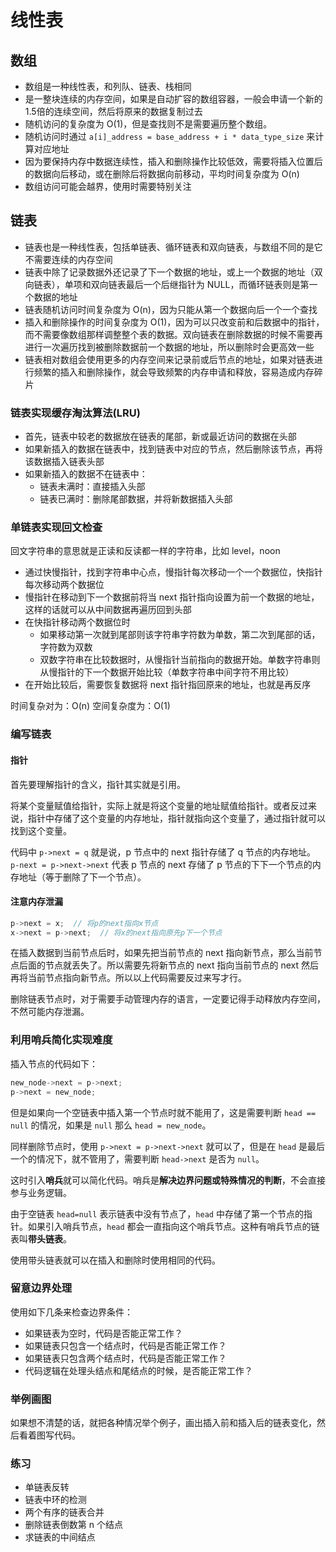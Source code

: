 # 线性表

## 数组

- 数组是一种线性表，和列队、链表、栈相同
- 是一整块连续的内存空间，如果是自动扩容的数组容器，一般会申请一个新的1.5倍的连续空间，然后将原来的数据复制过去
- 随机访问的复杂度为 O(1)，但是查找则不是需要遍历整个数组。
- 随机访问时通过 `a[i]_address = base_address + i * data_type_size` 来计算对应地址
- 因为要保持内存中数据连续性，插入和删除操作比较低效，需要将插入位置后的数据向后移动，或在删除后将数据向前移动，平均时间复杂度为 O(n)
- 数组访问可能会越界，使用时需要特别关注

## 链表

- 链表也是一种线性表，包括单链表、循环链表和双向链表，与数组不同的是它不需要连续的内存空间
- 链表中除了记录数据外还记录了下一个数据的地址，或上一个数据的地址（双向链表），单项和双向链表最后一个后继指针为 NULL，而循环链表则是第一个数据的地址
- 链表随机访问时间复杂度为 O(n)，因为只能从第一个数据向后一个一个查找
- 插入和删除操作的时间复杂度为 O(1)，因为可以只改变前和后数据中的指针，而不需要像数组那样调整整个表的数据。双向链表在删除数据的时候不需要再进行一次遍历找到被删除数据前一个数据的地址，所以删除时会更高效一些
- 链表相对数组会使用更多的内存空间来记录前或后节点的地址，如果对链表进行频繁的插入和删除操作，就会导致频繁的内存申请和释放，容易造成内存碎片

### 链表实现缓存淘汰算法(LRU)

- 首先，链表中较老的数据放在链表的尾部，新或最近访问的数据在头部
- 如果新插入的数据在链表中，找到链表中对应的节点，然后删除该节点，再将该数据插入链表头部
- 如果新插入的数据不在链表中：
  - 链表未满时：直接插入头部
  - 链表已满时：删除尾部数据，并将新数据插入头部

### 单链表实现回文检查

回文字符串的意思就是正读和反读都一样的字符串，比如 level，noon

- 通过快慢指针，找到字符串中心点，慢指针每次移动一个一个数据位，快指针每次移动两个数据位
- 慢指针在移动到下一个数据前将当 next 指针指向设置为前一个数据的地址，这样的话就可以从中间数据再遍历回到头部
- 在快指针移动两个数据位时
  - 如果移动第一次就到尾部则该字符串字符数为单数，第二次到尾部的话，字符数为双数
  - 双数字符串在比较数据时，从慢指针当前指向的数据开始。单数字符串则从慢指针的下一个数据开始比较（单数字符串中间字符不用比较）
- 在开始比较后，需要恢复数据将 next 指针指回原来的地址，也就是再反序

时间复杂对为：O(n)
空间复杂度为：O(1)

### 编写链表

#### 指针

首先要理解指针的含义，指针其实就是引用。

将某个变量赋值给指针，实际上就是将这个变量的地址赋值给指针。或者反过来说，指针中存储了这个变量的内存地址，指针就指向这个变量了，通过指针就可以找到这个变量。

代码中 `p->next = q` 就是说，p 节点中的 next 指针存储了 q 节点的内存地址。 `p-next = p->next->next` 代表 p 节点的 next 存储了 p 节点的下下一个节点的内存地址（等于删除了下一个节点）。

#### 注意内存泄漏


```c++
p->next = x;  // 将p的next指向x节点
x->next = p->next;  // 将x的next指向原先p下一个节点
```

在插入数据到当前节点后时，如果先把当前节点的 next 指向新节点，那么当前节点后面的节点就丢失了。所以需要先将新节点的 next 指向当前节点的 next 然后再将当前节点指向新节点。所以以上代码需要反过来写才行。

删除链表节点时，对于需要手动管理内存的语言，一定要记得手动释放内存空间，不然可能内存泄漏。

### 利用哨兵简化实现难度

插入节点的代码如下：

```c++
new_node->next = p->next;
p->next = new_node;
```

但是如果向一个空链表中插入第一个节点时就不能用了，这是需要判断 `head == null` 的情况，如果是 `null` 那么 `head = new_node`。

同样删除节点时，使用 `p->next = p->next->next` 就可以了，但是在 `head` 是最后一个的情况下，就不管用了，需要判断 `head->next` 是否为 `null`。

这时引入**哨兵**就可以简化代码。哨兵是**解决边界问题或特殊情况的判断**，不会直接参与业务逻辑。

由于空链表 `head=null` 表示链表中没有节点了，`head` 中存储了第一个节点的指针。如果引入哨兵节点，`head` 都会一直指向这个哨兵节点。这种有哨兵节点的链表叫**带头链表**。

使用带头链表就可以在插入和删除时使用相同的代码。

### 留意边界处理

使用如下几条来检查边界条件：

- 如果链表为空时，代码是否能正常工作？
- 如果链表只包含一个结点时，代码是否能正常工作？
- 如果链表只包含两个结点时，代码是否能正常工作？
- 代码逻辑在处理头结点和尾结点的时候，是否能正常工作？

### 举例画图

如果想不清楚的话，就把各种情况举个例子，画出插入前和插入后的链表变化，然后看着图写代码。

### 练习

- 单链表反转
- 链表中环的检测
- 两个有序的链表合并
- 删除链表倒数第 n 个结点
- 求链表的中间结点
